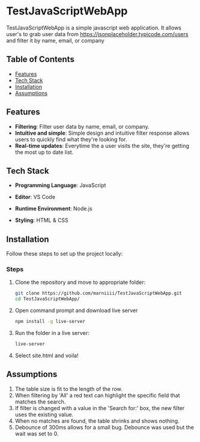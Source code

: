 # TestJavaScriptWebApp

TestJavaScriptWebApp is a simple javascript web application. It allows user's to grab user data from https://jsonplaceholder.typicode.com/users and filter it by name, email, or company

## Table of Contents
- [Features](#features)
- [Tech Stack](#tech-stack)
- [Installation](#installation)
- [Assumptions](#assumptions)

## Features
- **Filtering**: Filter user data by name, email, or company.
- **Intuitive and simple**: Simple design and intuitive filter response allows users to quickly find what they're looking for.
- **Real-time updates**: Everytime the a user visits the site, they're getting the most up to date list.



## Tech Stack
- **Programming Language**: JavaScript

- **Editor**: VS Code

- **Runtime Environment**: Node.js

- **Styling**: HTML & CSS

## Installation

Follow these steps to set up the project locally:

### Steps

1. Clone the repository and move to appropriate folder:
   ```bash
   git clone https://github.com/marniiii/TestJavaScriptWebApp.git
   cd TestJavaScriptWebApp/
2. Open command prompt and download live server
    ```bash
    npm install -g live-server
3. Run the folder in a live server:
    ```bash
    live-server
4. Select site.html and voila!

## Assumptions
1. The table size is fit to the length of the row.
2. When filtering by 'All' a red text can highlight the specific field that matches the search.
3. If filter is changed with a value in the 'Search for:' box, the new filter uses the existing value.
4. When no matches are found, the table shrinks and shows nothing.
5. Debounce of 300ms allows for a small bug. Debounce was used but the wait was set to 0.
